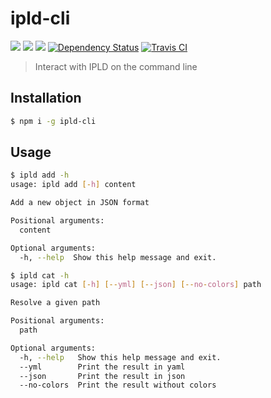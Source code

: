 # ipld-cli

[![](https://img.shields.io/badge/made%20by-Protocol%20Labs-blue.svg?style=flat-square)](http://ipn.io) [![](https://img.shields.io/badge/project-IPFS-blue.svg?style=flat-square)](http://ipfs.io/) [![](https://img.shields.io/badge/freenode-%23ipfs-blue.svg?style=flat-square)](http://webchat.freenode.net/?channels=%23ipfs)
[![Dependency Status](https://david-dm.org/ipfs/js-ipld-cli.svg?style=flat-square)](https://david-dm.org/ipfs/js-ipld-cli)
[![Travis CI](https://travis-ci.org/ipfs/js-ipld-cli.svg?branch=master)](https://travis-ci.org/ipfs/js-ipld-cli)

> Interact with IPLD on the command line

## Installation

```bash
$ npm i -g ipld-cli
```

## Usage

```bash
$ ipld add -h
usage: ipld add [-h] content

Add a new object in JSON format

Positional arguments:
  content

Optional arguments:
  -h, --help  Show this help message and exit.

$ ipld cat -h
usage: ipld cat [-h] [--yml] [--json] [--no-colors] path

Resolve a given path

Positional arguments:
  path

Optional arguments:
  -h, --help   Show this help message and exit.
  --yml        Print the result in yaml
  --json       Print the result in json
  --no-colors  Print the result without colors
```
